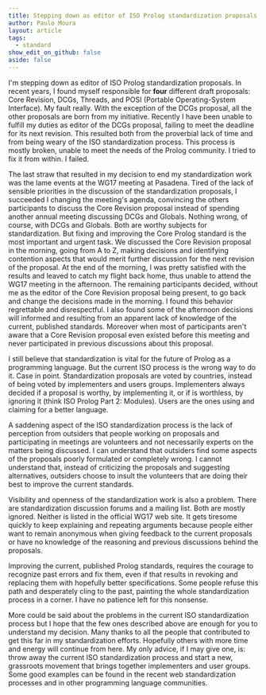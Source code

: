 ```yaml
---
title: Stepping down as editor of ISO Prolog standardization proposals
author: Paulo Moura
layout: article
tags:
  - standard
show_edit_on_github: false
aside: false
---
```


I'm stepping down as editor of ISO Prolog standardization proposals. In recent years, I found myself responsible for **four** different draft proposals: Core Revision, DCGs, Threads, and POSI (Portable Operating-System Interface). My fault really. With the exception of the DCGs proposal, all the other proposals are born from my initiative. Recently I have been unable to fulfill my duties as editor of the DCGs proposal, failing to meet the deadline for its next revision. This resulted both from the proverbial lack of time and from being weary of the ISO standardization process. This process is mostly broken, unable to meet the needs of the Prolog community. I tried to fix it from within. I failed.

The last straw that resulted in my decision to end my standardization work was the lame events at the WG17 meeting at Pasadena. Tired of the lack of sensible priorities in the discussion of the standardization proposals, I succeeded I changing the meeting's agenda, convincing the others participants to discuss the Core Revision proposal instead of spending another annual meeting discussing DCGs and Globals. Nothing wrong, of course, with DCGs and Globals. Both are worthy subjects for standardization. But fixing and improving the Core Prolog standard is the most important and urgent task. We discussed the Core Revision proposal in the morning, going from A to Z, making decisions and identifying contention aspects that would merit further discussion for the next revision of the proposal. At the end of the morning, I was pretty satisfied with the results and leaved to catch my flight back home, thus unable to attend the WG17 meeting in the afternoon. The remaining participants decided, without me as the editor of the Core Revision proposal being present, to go back and change the decisions made in the morning. I found this behavior regrettable and disrespectful. I also found some of the afternoon decisions will informed and resulting from an apparent lack of knowledge of the current, published standards. Moreover when most of participants aren't aware that a Core Revision proposal even existed before this meeting and never participated in previous discussions about this proposal.

I still believe that standardization is vital for the future of Prolog as a programming language. But the current ISO process is the wrong way to do it. Case in point. Standardization proposals are voted by countries, instead of being voted by implementers and users groups. Implementers always decided if a proposal is worthy, by implementing it, or if is worthless, by ignoring it (think ISO Prolog Part 2: Modules). Users are the ones using and claiming for a better language.

A saddening aspect of the ISO standardization process is the lack of perception from outsiders that people working on proposals and participating in meetings are volunteers and not necessarily experts on the matters being discussed. I can understand that outsiders find some aspects of the proposals poorly formulated or completely wrong. I cannot understand that, instead of criticizing the proposals and suggesting alternatives, outsiders choose to insult the volunteers that are doing their best to improve the current standards.

Visibility and openness of the standardization work is also a problem. There are standardization discussion forums and a mailing list. Both are mostly ignored. Neither is listed in the official WG17 web site. It gets tiresome quickly to keep explaining and repeating arguments because people either want to remain anonymous when giving feedback to the current proposals or have no knowledge of the reasoning and previous discussions behind the proposals.

Improving the current, published Prolog standards, requires the courage to recognize past errors and fix them, even if that results in revoking and replacing them with hopefully better specifications. Some people refuse this path and desperately cling to the past, painting the whole standardization process in a corner. I have no patience left for this nonsense.

More could be said about the problems in the current ISO standardization process but I hope that the few ones described above are enough for you to understand my decision. Many thanks to all the people that contributed to get this far in my standardization efforts. Hopefully others with more time and energy will continue from here. My only advice, if I may give one, is: throw away the current ISO standardization process and start a new, grassroots movement that brings together implementers and user groups. Some good examples can be found in the recent web standardization processes and in other programming language communities.
